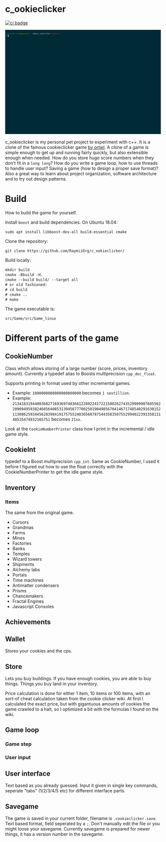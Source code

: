 # c_ookieclicker

<a href="https://github.com/RaymiiOrg/c_ookieclicker/actions"><img src="https://github.com/RaymiiOrg/c_ookieclicker/workflows/C/C++%20CI/badge.svg" alt="ci badge"></a>

![demo.gif][2]

c_ookieclicker is my personal pet project to experiment with c++. It is a clone of the famous 
cookieclicker game [by ortiel][1]. A clone of a game is simple enough to get up and running 
fairly quickly, but also extensible enough when needed. How do you store huge score numbers 
when they don't fit in a `long long`? How do you write a game loop, how to use threads to handle 
user input? Saving a game (how to design a proper save format)? Also a great way to learn about 
project organization, software architecture and to try out design patterns.


# Build

How to build the game for yourself.

Install `boost` and build dependencies. On Ubuntu 18.04:

    sudo apt install libboost-dev-all build-essential cmake
 
Clone the repository:

    git clone https://github.com/RaymiiOrg/c_ookieclicker/
    
Build locally: 

    mkdir build
    cmake -Bbuild -H.
    cmake --build build/ --target all 
    # or old fashioned:
    # cd build
    # cmake ..
    # make
    
The game executable is:

    src/Game/src/Game_linux
 

# Different parts of the game

## CookieNumber

Class which allows storing of a large number (score, prices, inventory amount). 
Currently a typedef alias to Boosts multiprecision `cpp_dec_float`.  
 
Supports printing in format used by other incremental games. 
  - Example: `1000000000000000000000` becomes `1 sextillion`. 
  - Example: `21341831944003682716936974836612280224172215802627435299099076055022090949593824685640853139456777002501904985670414671748540291630152113086259344562839841917575524836560787544358350755299402239335813148535474932165751` becomes `21xx`.

Look at the `CookieNumberPrinter` class how I print in the incremental / idle game style. 

## CookieInt

typedef to a Boost multiprecision `cpp_int`. Same as CookieNumber, I used it before I
figured out how to use the float correctly with the CookieNumberPrinter to get the idle
game style.

## Inventory

### Items

The same from the original game.

- Cursors
- Grandmas
- Farms
- Mines
- Factories
- Banks
- Temples
- Wizard towers
- Shipments
- Alchemy labs
- Portals
- Time machines
- Antimatter condensers
- Prisms
- Chancemakers
- Fractal Engines
- Javascript Consoles

## Achievements



## Wallet

Stores your cookies and the cps.

## Store

Lets you buy buildings. If you have enough cookies, you are able to buy things.
Things you buy land in your inventory. 

Price calculation is done for either 1 item, 10 items or 100 items, with an sort-of cheat
calculation taken from the cookie clicker wiki. At first I calculated the exact price, 
but with gigantuous amounts of cookies the game crawled to a halt, so I optimized a bit
with the formulas I found on the wiki. 

## Game loop

### Game step

### User input


## User interface

Text based as you already guessed. Input it given in single key commands, seperate 
"tabs" (1/2/3/4/5 etc) for different interface parts.

## Savegame

The game is saved in your current folder, filename is `.cookieclicker.save`. 
Text based format, field seperated by a `;`. Don't manually edit the file or
you might loose your savegame. Currently savegame is prepared for newer things,
it has a version number in the savegame.

[1]: https://orteil.dashnet.org/cookieclicker/
[2]: demo4.gif
